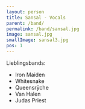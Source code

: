 ```yaml
---
layout: person
title: Sansal - Vocals
parent: /band/
permalink: /band/sansal.jpg
image: sansal.jpg
smallImage: sansal3.jpg
pos: 1
---
```


Lieblingsbands:

* Iron Maiden
* Whitesnake
* Queensrÿche
* Van Halen
* Judas Priest